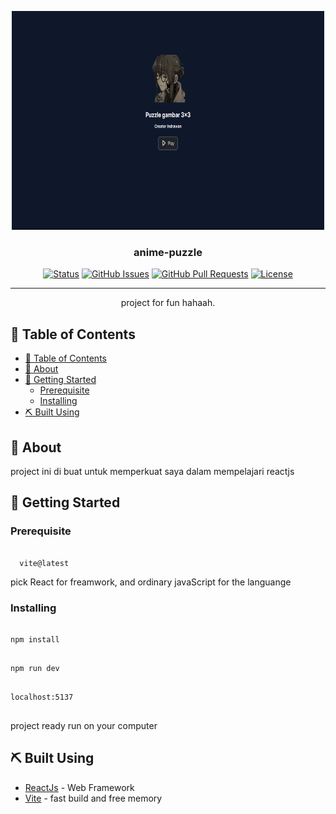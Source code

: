 <p align="center">
  <a href="" rel="noopener">
 <img width=500px height=350px src="./src/assets/images/overviewWeb.png" alt="Project logo"></a>
</p>

<h3 align="center">anime-puzzle</h3>

<div align="center">

[![Status](https://img.shields.io/badge/status-active-success.svg)]()
[![GitHub Issues](https://img.shields.io/github/issues/kylelobo/The-Documentation-Compendium.svg)](https://github.com/kylelobo/The-Documentation-Compendium/issues)
[![GitHub Pull Requests](https://img.shields.io/github/issues-pr/kylelobo/The-Documentation-Compendium.svg)](https://github.com/kylelobo/The-Documentation-Compendium/pulls)
[![License](https://img.shields.io/badge/license-MIT-blue.svg)](/LICENSE)

</div>

---

<p align="center"> project for fun hahaah.
    <br> 
</p>

## 📝 Table of Contents

- [📝 Table of Contents](#-table-of-contents)
- [🧐 About ](#-about-)
- [🏁 Getting Started ](#-getting-started-)
  - [Prerequisite](#prerequisite)
  - [Installing](#installing)
- [⛏️ Built Using ](#️-built-using-)

## 🧐 About <a name = "about"></a>

project ini di buat untuk memperkuat saya dalam mempelajari reactjs

## 🏁 Getting Started <a name = "getting_started"></a>


### Prerequisite

```

  vite@latest

```
  pick React for freamwork, and ordinary javaScript for the languange
 
### Installing



```

npm install

```

```

npm run dev

```

```

localhost:5137


```


project ready run on your computer



## ⛏️ Built Using <a name = "built_using"></a>


- [ReactJs](https://react.dev/) - Web Framework
- [Vite](https://vite.dev/) - fast build and free memory


